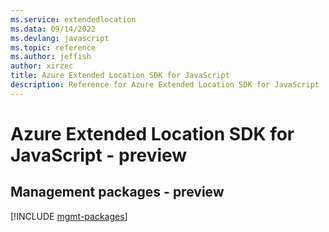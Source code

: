 ```yaml
---
ms.service: extendedlocation
ms.data: 09/14/2022
ms.devlang: javascript
ms.topic: reference
ms.author: jeffish
author: xirzec
title: Azure Extended Location SDK for JavaScript
description: Reference for Azure Extended Location SDK for JavaScript
---
```

# Azure Extended Location SDK for JavaScript - preview

## Management packages - preview
[!INCLUDE [mgmt-packages](extended-location-mgmt-index.md)]